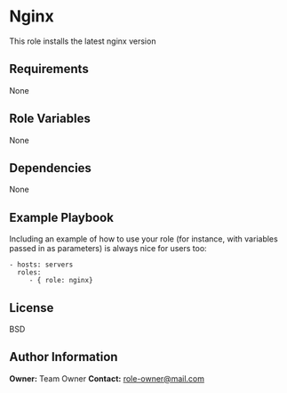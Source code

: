 Nginx
=========

This role installs the latest nginx version

Requirements
------------
None 

Role Variables
--------------
None

Dependencies
------------

None

Example Playbook
----------------

Including an example of how to use your role (for instance, with variables passed in as parameters) is always nice for users too:

    - hosts: servers
      roles:
         - { role: nginx}


License
-------

BSD

Author Information
------------------

**Owner:** Team Owner
**Contact:** [role-owner@mail.com](mailto:role-owner@mail.com?subject=[GitHub]%20Role%20Nginx)